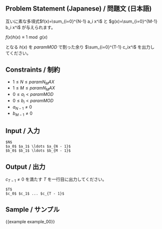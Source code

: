 Problem Statement (Japanese) / 問題文 (日本語)
---------

互いに素な多項式$f(x)=\sum_{i=0}^{N-1} a_i x^i$ と $g(x)=\sum_{i=0}^{M-1} b_i x^i$ が与えられます。

$f(x)h(x) \equiv 1 \bmod g(x)$

となる $h(x)$ を ${{param MOD}}$ で割った余り $\sum_{i=0}^{T-1} c_ix^i$ を出力してください。


Constraints / 制約
---------

- $1 \leq N \leq {{param N_MAX}}$
- $1 \leq M \leq {{param N_MAX}}$
- $0 \leq a_i < {{param MOD}}$
- $0 \leq b_i < {{param MOD}}$
- $a_{N-1} \neq 0$
- $b_{M-1} \neq 0$

Input / 入力
---------

```
$N$
$a_0$ $a_1$ \ldots $a_{N - 1}$
$b_0$ $b_1$ \ldots $b_{M - 1}$

```

Output / 出力
---------
$c_{T-1} \neq 0$ を満たす $T$ を一行目に出力してください。
```
$T$
$c_0$ $c_1$ ... $c_{T - 1}$
```

Sample / サンプル
---------

{{example example_00}}
